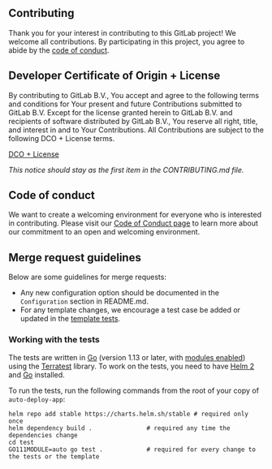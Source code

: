 ## Contributing

Thank you for your interest in contributing to this GitLab project! We welcome
all contributions. By participating in this project, you agree to abide by the
[code of conduct](#code-of-conduct).


## Developer Certificate of Origin + License

By contributing to GitLab B.V., You accept and agree to the following terms and
conditions for Your present and future Contributions submitted to GitLab B.V.
Except for the license granted herein to GitLab B.V. and recipients of software
distributed by GitLab B.V., You reserve all right, title, and interest in and to
Your Contributions. All Contributions are subject to the following DCO + License
terms.

[DCO + License](https://gitlab.com/gitlab-org/dco/blob/master/README.md)

_This notice should stay as the first item in the CONTRIBUTING.md file._

## Code of conduct

We want to create a welcoming environment for everyone who is interested
in contributing. Please visit our [Code of Conduct
page](https://about.gitlab.com/contributing/code-of-conduct) to learn
more about our commitment to an open and welcoming environment.

## Merge request guidelines

Below are some guidelines for merge requests:

- Any new configuration option should be documented in
  the `Configuration` section in README.md.
- For any template changes, we encourage a test case be added or
  updated in the
  [template tests](https://gitlab.com/gitlab-org/charts/auto-deploy-app/-/blob/master/test/template_test.go).

### Working with the tests

The tests are written in [Go](https://golang.org) (version 1.13 or later,
with [modules enabled](https://golang.org/cmd/go/#hdr-Module_support)) using
the [Terratest](https://github.com/gruntwork-io/terratest) library. To work
on the tests, you need to have [Helm 2](https://v2.helm.sh/docs/) and
[Go](https://golang.org) installed.

To run the tests, run the following commands from the root of your copy of `auto-deploy-app`:

```shell
helm repo add stable https://charts.helm.sh/stable # required only once
helm dependency build .               # required any time the dependencies change
cd test
GO111MODULE=auto go test .            # required for every change to the tests or the template
```
